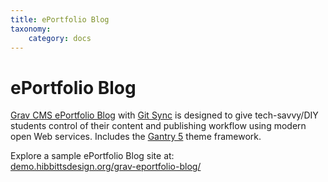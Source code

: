 ```yaml
---
title: ePortfolio Blog
taxonomy:
    category: docs
---
```


# ePortfolio Blog

[Grav CMS ePortfolio Blog](https://github.com/hibbitts-design/grav-skeleton-eportfolio-blog) with [Git Sync](https://github.com/trilbymedia/grav-plugin-git-sync) is designed to give tech-savvy/DIY students control of their content and publishing workflow using modern open Web services. Includes the [Gantry 5](http://gantry.org/) theme framework.

Explore a sample ePortfolio Blog site at: <br> [demo.hibbittsdesign.org/grav-eportfolio-blog/](http://demo.hibbittsdesign.org/grav-eportfolio-blog/)
